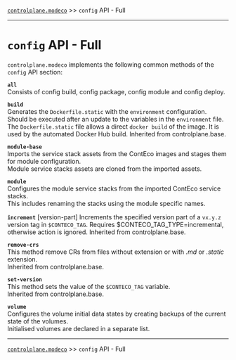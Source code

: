 [`controlplane.modeco`](../README.md) >> `config` API - Full

-----

# `config` API - Full

`controlplane.modeco` implements the following common methods of the `config` API section:

__`all`__  
Consists of config build, config package, config module and config deploy.

__`build`__  
Generates the `Dockerfile.static` with the `environment` configuration.  
Should be executed after an update to the variables in the `environment` file.  
The `Dockerfile.static` file allows a direct `docker build` of the image. It is used by the automated Docker Hub build.
Inherited from controlplane.base.

__`module-base`__  
Imports the service stack assets from the ContEco images and stages them for module configuration.  
Module service stacks assets are cloned from the imported assets.

__`module`__  
Configures the module service stacks from the imported ContEco service stacks.  
This includes renaming the stacks using the module specific names.

__`increment`__  [version-part]
Increments the specified version part of a `vx.y.z` version tag in `$CONTECO_TAG`.
Requires $CONTECO_TAG_TYPE=incremental, otherwise action is ignored.
Inherited from controlplane.base.

__`remove-crs`__  
This method remove CRs from files without extension or with _.md_ or _.static_ extension.  
Inherited from controlplane.base.

__`set-version`__  
This method sets the value of the `$CONTECO_TAG` variable.  
Inherited from controlplane.base.

__`volume`__  
Configures the volume initial data states by creating backups of the current state of the volumes.  
Initialised volumes are declared in a separate list.

-----
[`controlplane.modeco`](../README.md) >> `config` API - Full
